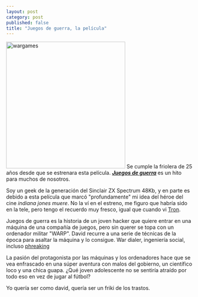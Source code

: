 ```yaml
---
layout: post
category: post
published: false
title: "Juegos de guerra, la película"
---
```


<img src="http://www.flims.cl/wp-content/uploads/2010/05/wargames.jpg" width="322" height="342" alt="wargames" />
Se cumple la friolera de 25 años desde que se estrenara esta película. <em><strong><a href="http://es.wikipedia.org/wiki/Juegos_de_guerra" title="juegos de guerra">Juegos de guerra</a> </strong></em> es un hito para muchos de nosotros.
<!--break-->

Soy un geek de la generación del Sinclair ZX Spectrum 48Kb,  y en parte es debido a esta película que marcó "profundamente" mi idea del héroe del cine <em>indiana jones muere</em>. No la ví en el estreno, me figuro que habría sido en la tele, pero tengo el recuerdo muy fresco, igual que cuando vi <a href="http://es.wikipedia.org/wiki/Tron" title="tron">Tron</a>. 

Juegos de guerra es la historia de un joven hacker que quiere entrar en una máquina de una compañía de juegos, pero sin querer se topa con un ordenador militar "WARP". David recurre a una serie de técnicas de la época para asaltar la máquina y lo consigue. War dialer, ingeniería social, incluso <a href="http://es.wikipedia.org/wiki/Phone_phreaking" title="phreaking">phreaking</a>

La pasión del protagonista por las máquinas y los ordenadores  hace que se  vea enfrascado en una súper aventura con malos del gobierno, un científico loco y una chica guapa. ¿Qué joven adolescente no se sentiría atraído por todo eso en vez de jugar al fútbol? 

Yo quería ser como david, quería ser un friki de los trastos.


